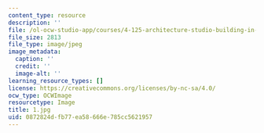 ```yaml
---
content_type: resource
description: ''
file: /ol-ocw-studio-app/courses/4-125-architecture-studio-building-in-landscapes-fall-2002/0872824dfb77ea58666e785cc5621957_1.jpg
file_size: 2813
file_type: image/jpeg
image_metadata:
  caption: ''
  credit: ''
  image-alt: ''
learning_resource_types: []
license: https://creativecommons.org/licenses/by-nc-sa/4.0/
ocw_type: OCWImage
resourcetype: Image
title: 1.jpg
uid: 0872824d-fb77-ea58-666e-785cc5621957
---
```

